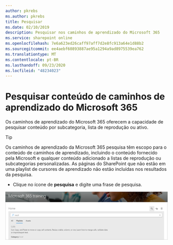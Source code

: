 ```yaml
---
author: pkrebs
ms.author: pkrebs
title: Pesquisar
ms.date: 02/10/2019
description: Pesquisar nos caminhos de aprendizado do Microsoft 365
ms.service: sharepoint online
ms.openlocfilehash: 7e6a623ed26caff97aff7d2e8fc913a64e1d88b2
ms.sourcegitcommit: ee4aebf60893887ae95a1294a9ad8975539ea762
ms.translationtype: MT
ms.contentlocale: pt-BR
ms.lasthandoff: 09/23/2020
ms.locfileid: "48234023"
---
```

# <a name="search-for-microsoft-365-learning-pathways-content"></a>Pesquisar conteúdo de caminhos de aprendizado do Microsoft 365

Os caminhos de aprendizado do Microsoft 365 oferecem a capacidade de pesquisar conteúdo por subcategoria, lista de reprodução ou ativo. 

> [!TIP]
> Os caminhos de aprendizado da Microsoft 365 pesquisa têm escopo para o conteúdo de caminhos de aprendizado, incluindo o conteúdo fornecido pela Microsoft e qualquer conteúdo adicionado a listas de reprodução ou subcategorias personalizadas. As páginas do SharePoint que não estão em uma playlist de cursores de aprendizado não estão incluídas nos resultados da pesquisa.     

- Clique no ícone de **pesquisa** e digite uma frase de pesquisa. 

![cg-search.png](media/cg-search.png)

